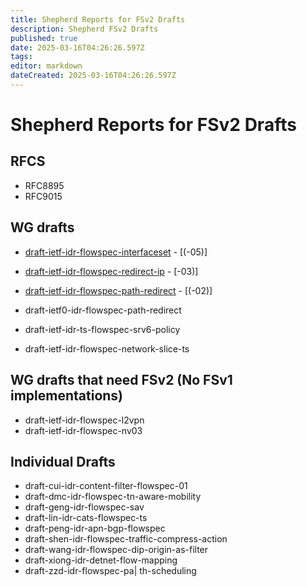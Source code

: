 ```yaml
---
title: Shepherd Reports for FSv2 Drafts 
description: Shepherd FSv2 Drafts 
published: true
date: 2025-03-16T04:26:26.597Z
tags: 
editor: markdown
dateCreated: 2025-03-16T04:26:26.597Z
---
```


# Shepherd Reports for FSv2 Drafts 


## RFCS 
- RFC8895 
- RFC9015 

## WG drafts 

- [draft-ietf-idr-flowspec-interfaceset](https://datatracker.ietf.org/doc/draft-ietf-idr-flowspec-interfaceset/)  -  [(-05)]
 
- [draft-ietf-idr-flowspec-redirect-ip](/group/idr/implementations/draft-ietf-idr-flowspec-redirect-ip) - [-03)]
 
- [draft-ietf-idr-flowspec-path-redirect](https://datatracker.ietf.org/doc/draft-ietf-idr-flowspec-path-redirect/) - [(-02)]
- draft-ietf0-idr-flowspec-path-redirect 
- draft-ietf-idr-ts-flowspec-srv6-policy 
- draft-ietf-idr-flowspec-network-slice-ts 

## WG drafts that need FSv2 (No FSv1 implementations)  
- draft-ietf-idr-flowspec-l2vpn
- draft-ietf-idr-flowspec-nv03  


## Individual Drafts
- draft-cui-idr-content-filter-flowspec-01
- draft-dmc-idr-flowspec-tn-aware-mobility  
- draft-geng-idr-flowspec-sav  
- draft-lin-idr-cats-flowspec-ts 
- draft-peng-idr-apn-bgp-flowspec
- draft-shen-idr-flowspec-traffic-compress-action
- draft-wang-idr-flowspec-dip-origin-as-filter
- draft-xiong-idr-detnet-flow-mapping 
- draft-zzd-idr-flowspec-pa| th-scheduling   

